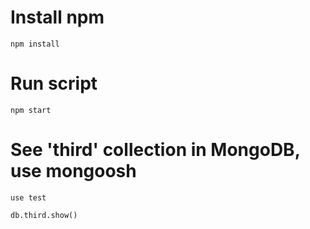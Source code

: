 # Install npm

`npm install`

# Run script

`npm start`

# See 'third' collection in MongoDB, use mongoosh

`use test`

`db.third.show()`